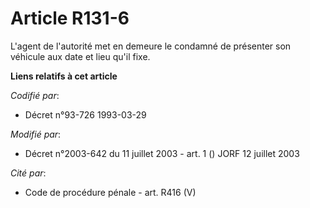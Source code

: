 # Article R131-6

L'agent de l'autorité met en demeure le condamné de présenter son véhicule aux date et lieu qu'il fixe.

**Liens relatifs à cet article**

_Codifié par_:

  - Décret n°93-726 1993-03-29

_Modifié par_:

  - Décret n°2003-642 du 11 juillet 2003 - art. 1 () JORF 12 juillet 2003

_Cité par_:

  - Code de procédure pénale - art. R416 (V)
